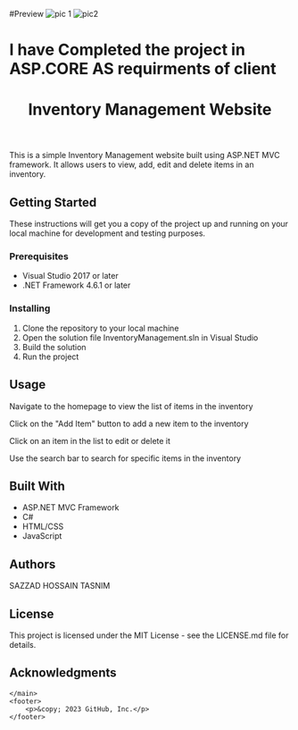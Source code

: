 #Preview
![pic 1](https://user-images.githubusercontent.com/66819027/228913549-ea710412-c356-4b39-b733-1f08600ef0e2.jpg)
![pic2](https://user-images.githubusercontent.com/66819027/228913561-e2c22643-8596-42f2-afb3-2063935c6119.jpg)
# I have Completed the project in ASP.CORE  AS requirments of client
<!DOCTYPE html>
<head>
	
	
</head>
<body>
	<header>
		<h1>Inventory Management Website</h1>
	</header>
	<main>
		<p>This is a simple Inventory Management website built using ASP.NET MVC framework. It allows users to view, add, edit and delete items in an inventory.</p>
		<h2>Getting Started</h2>
		<p>These instructions will get you a copy of the project up and running on your local machine for development and testing purposes.</p>
		<h3>Prerequisites</h3>
		<ul>
			<li>Visual Studio 2017 or later</li>
			<li>.NET Framework 4.6.1 or later</li>
		</ul>
		<h3>Installing</h3>
		<ol>
			<li>Clone the repository to your local machine</li>
			<li>Open the solution file InventoryManagement.sln in Visual Studio</li>
			<li>Build the solution</li>
			<li>Run the project</li>
		</ol>
		<h2>Usage</h2>
		<p>Navigate to the homepage to view the list of items in the inventory</p>
		<p>Click on the "Add Item" button to add a new item to the inventory</p>
		<p>Click on an item in the list to edit or delete it</p>
		<p>Use the search bar to search for specific items in the inventory</p>
		<h2>Built With</h2>
		<ul>
			<li>ASP.NET MVC Framework</li>
			<li>C#</li>
			<li>HTML/CSS</li>
			<li>JavaScript</li>
		</ul>
		<h2>Authors</h2>
		<p>SAZZAD HOSSAIN TASNIM</p>
		<h2>License</h2>
		<p>This project is licensed under the MIT License - see the LICENSE.md file for details.</p>
		<h2>Acknowledgments</h2>
		
		
	</main>
	<footer>
		<p>&copy; 2023 GitHub, Inc.</p>
	</footer>
</body>
</html>
